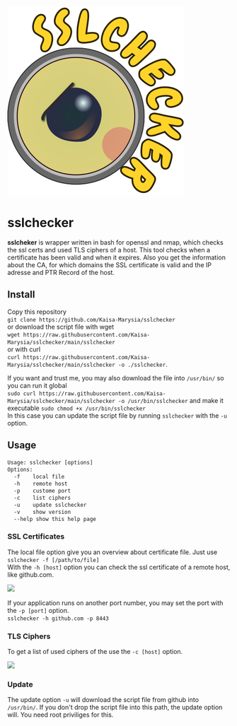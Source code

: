 ![](https://github.com/Kaisa-Marysia/sslchecker/blob/main/sslchecker.png?raw=true)
# sslchecker
**sslcheker** is wrapper written in bash for openssl and nmap, which checks the ssl certs and used TLS ciphers of a host. This tool checks when a certificate has been valid and when it expires. Also you get the information about the CA, for which domains the SSL certificate is valid and the IP adresse and PTR Record of the host. 

## Install
Copy this repository <br>
```git clone https://github.com/Kaisa-Marysia/sslchecker``` <br>
or download the script file with wget <br>
```wget https://raw.githubusercontent.com/Kaisa-Marysia/sslchecker/main/sslchecker``` <br>
or with curl <br>
```curl https://raw.githubusercontent.com/Kaisa-Marysia/sslchecker/main/sslchecker -o ./sslchecker```.  <br>

If you want and trust me, you may also download the file into ```/usr/bin/``` so you can run it global <br>
```sudo curl https://raw.githubusercontent.com/Kaisa-Marysia/sslchecker/main/sslchecker -o /usr/bin/sslchecker``` and make it executable ```sudo chmod +x /usr/bin/sslchecker``` <br>
In this case you can update the script file by running `sslchecker` with the `-u` option.

## Usage

```
Usage: sslchecker [options]
Options:
  -f    local file
  -h    remote host
  -p    custome port
  -c    list ciphers
  -u    update sslchecker
  -v    show version
  --help show this help page
```
### SSL Certificates
The local file option give you an overview about certificate file. Just use ```sslchecker -f [/path/to/file]``` <br>
With the `-h [host]` option you can check the ssl certificate of a remote host, like github.com. 

![](https://github.com/Kaisa-Marysia/sslchecker/blob/main/screenshot.png?raw=true)

If your application runs on another port number, you may set the port with the `-p [port]` option. <br>
```sslchecker -h github.com -p 8443``` <br>

### TLS Ciphers
To get a list of used ciphers of the use the `-c [host]` option.

![](https://github.com/Kaisa-Marysia/sslchecker/blob/main/screenshot2.png?raw=true)

### Update
The update option `-u` will download the script file from github into `/usr/bin/`. If you don't drop the script file into this path, the update option will. You need root priviliges for this.
